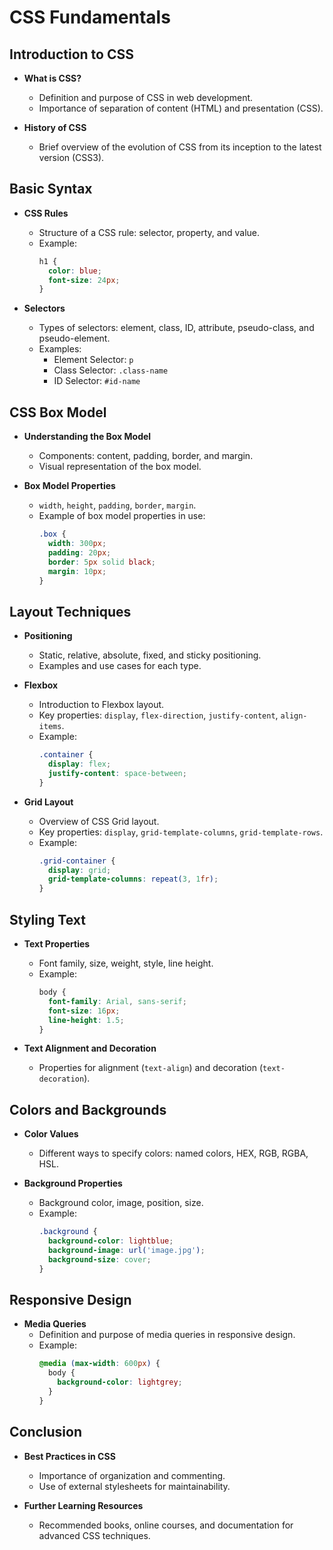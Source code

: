 # CSS Fundamentals

## Introduction to CSS
- **What is CSS?**
  - Definition and purpose of CSS in web development.
  - Importance of separation of content (HTML) and presentation (CSS).

- **History of CSS**
  - Brief overview of the evolution of CSS from its inception to the latest version (CSS3).

## Basic Syntax
- **CSS Rules**
  - Structure of a CSS rule: selector, property, and value.
  - Example: 
    ```css
    h1 {
      color: blue;
      font-size: 24px;
    }
    ```

- **Selectors**
  - Types of selectors: element, class, ID, attribute, pseudo-class, and pseudo-element.
  - Examples:
    - Element Selector: `p`
    - Class Selector: `.class-name`
    - ID Selector: `#id-name`

## CSS Box Model
- **Understanding the Box Model**
  - Components: content, padding, border, and margin.
  - Visual representation of the box model.

- **Box Model Properties**
  - `width`, `height`, `padding`, `border`, `margin`.
  - Example of box model properties in use:
    ```css
    .box {
      width: 300px;
      padding: 20px;
      border: 5px solid black;
      margin: 10px;
    }
    ```

## Layout Techniques
- **Positioning**
  - Static, relative, absolute, fixed, and sticky positioning.
  - Examples and use cases for each type.

- **Flexbox**
  - Introduction to Flexbox layout.
  - Key properties: `display`, `flex-direction`, `justify-content`, `align-items`.
  - Example:
    ```css
    .container {
      display: flex;
      justify-content: space-between;
    }
    ```

- **Grid Layout**
  - Overview of CSS Grid layout.
  - Key properties: `display`, `grid-template-columns`, `grid-template-rows`.
  - Example:
    ```css
    .grid-container {
      display: grid;
      grid-template-columns: repeat(3, 1fr);
    }
    ```

## Styling Text
- **Text Properties**
  - Font family, size, weight, style, line height.
  - Example:
    ```css
    body {
      font-family: Arial, sans-serif;
      font-size: 16px;
      line-height: 1.5;
    }
    ```

- **Text Alignment and Decoration**
  - Properties for alignment (`text-align`) and decoration (`text-decoration`).

## Colors and Backgrounds
- **Color Values**
  - Different ways to specify colors: named colors, HEX, RGB, RGBA, HSL.
  
- **Background Properties**
  - Background color, image, position, size.
  - Example:
    ```css
    .background {
      background-color: lightblue;
      background-image: url('image.jpg');
      background-size: cover;
    }
    ```

## Responsive Design
- **Media Queries**
  - Definition and purpose of media queries in responsive design.
  - Example:
    ```css
    @media (max-width: 600px) {
      body {
        background-color: lightgrey;
      }
    }
    ```

## Conclusion
- **Best Practices in CSS**
  - Importance of organization and commenting.
  - Use of external stylesheets for maintainability.

- **Further Learning Resources**
  - Recommended books, online courses, and documentation for advanced CSS techniques.
